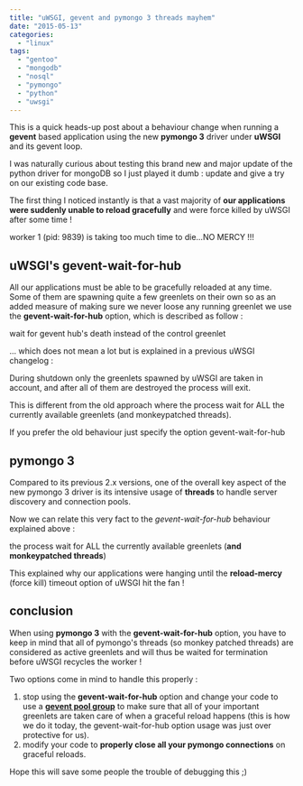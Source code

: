 ```yaml
---
title: "uWSGI, gevent and pymongo 3 threads mayhem"
date: "2015-05-13"
categories: 
  - "linux"
tags: 
  - "gentoo"
  - "mongodb"
  - "nosql"
  - "pymongo"
  - "python"
  - "uwsgi"
---
```


This is a quick heads-up post about a behaviour change when running a **gevent** based application using the new **pymongo 3** driver under **uWSGI** and its gevent loop.

I was naturally curious about testing this brand new and major update of the python driver for mongoDB so I just played it dumb : update and give a try on our existing code base.

The first thing I noticed instantly is that a vast majority of **our applications were suddenly unable to reload gracefully** and were force killed by uWSGI after some time !

worker 1 (pid: 9839) is taking too much time to die...NO MERCY !!!

## uWSGI's gevent-wait-for-hub

All our applications must be able to be gracefully reloaded at any time. Some of them are spawning quite a few greenlets on their own so as an added measure of making sure we never loose any running greenlet we use the **gevent-wait-for-hub** option, which is described as follow :

wait for gevent hub's death instead of the control greenlet

... which does not mean a lot but is explained in a previous uWSGI changelog :

During shutdown only the greenlets spawned by uWSGI are taken in account,
and after all of them are destroyed the process will exit.

This is different from the old approach where the process wait for
ALL the currently available greenlets (and monkeypatched threads).

If you prefer the old behaviour just specify the option gevent-wait-for-hub

## pymongo 3

Compared to its previous 2.x versions, one of the overall key aspect of the new pymongo 3 driver is its intensive usage of **threads** to handle server discovery and connection pools.

Now we can relate this very fact to the _gevent-wait-for-hub_ behaviour explained above :

the process wait for ALL the currently available greenlets
(**and monkeypatched threads**)

This explained why our applications were hanging until the **reload-mercy** (force kill) timeout option of uWSGI hit the fan !

## conclusion

When using **pymongo 3** with the **gevent-wait-for-hub** option, you have to keep in mind that all of pymongo's threads (so monkey patched threads) are considered as active greenlets and will thus be waited for termination before uWSGI recycles the worker !

Two options come in mind to handle this properly :

1. stop using the **gevent-wait-for-hub** option and change your code to use a **[gevent pool group](http://www.gevent.org/gevent.pool.html#gevent.pool.Group)** to make sure that all of your important greenlets are taken care of when a graceful reload happens (this is how we do it today, the gevent-wait-for-hub option usage was just over protective for us).
2. modify your code to **properly close all your pymongo connections** on graceful reloads.

Hope this will save some people the trouble of debugging this ;)
